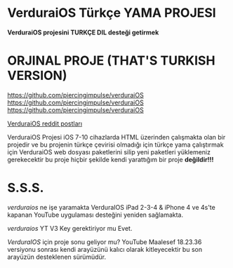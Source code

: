 # VerduraiOS Türkçe YAMA PROJESI
**VerduraiOS projesini TURKÇE DIL desteği getirmek**

# ORJINAL PROJE (THAT'S TURKISH VERSION)
https://github.com/piercingimpulse/verduraiOS 
https://github.com/piercingimpulse/verduraiOS
https://github.com/piercingimpulse/verduraiOS

[VerduraiOS reddit postları](https://www.reddit.com/r/LegacyJailbreak/comments/uoxxyg/news_verduraios_a_petty_way_to_use_youtube/ "VerduraiOS on Reddit")

VerduraiOS Projesi iOS 7-10 cihazlarda HTML üzerinden çalışmakta olan bir projedir ve bu projenin türkçe çevirisi olmadığı için türkçe yama çalıştırmak için VerduraiOS web dosyası paketlerini silip yeni paketleri yüklemeniz gerekecektir bu proje hiçbir şekilde kendi yarattığım bir proje **değildir!!!**

# S.S.S.
*verduraios* ne işe yaramakta
VerduraIOS iPad 2-3-4 & iPhone 4 ve 4s'te kapanan YouTube uygulaması desteğini yeniden sağlamakta.

*verduraios* YT V3 Key gerektiriyor mu
Evet.

*VerduraIOS* için proje sonu geliyor mu?
YouTube Maalesef 18.23.36 versiyonu sonrası kendi arayüzünü kalıcı olarak kitleyecektir bu son arayüzün desteklenen sürümüdür.




